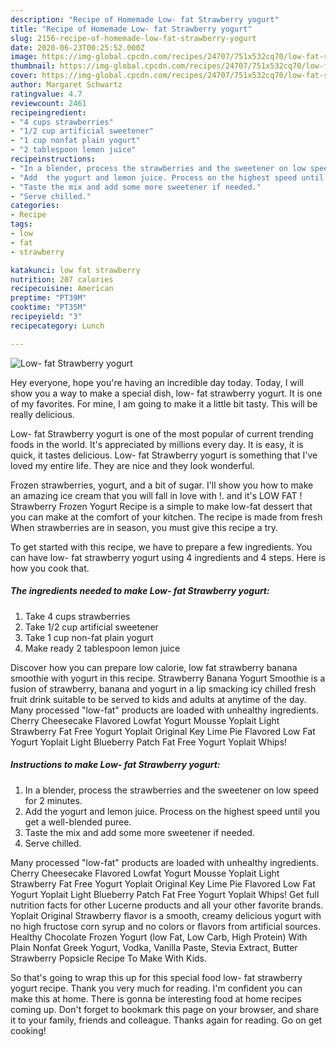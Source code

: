 ```yaml
---
description: "Recipe of Homemade Low- fat Strawberry yogurt"
title: "Recipe of Homemade Low- fat Strawberry yogurt"
slug: 2156-recipe-of-homemade-low-fat-strawberry-yogurt
date: 2020-06-23T00:25:52.000Z
image: https://img-global.cpcdn.com/recipes/24707/751x532cq70/low-fat-strawberry-yogurt-recipe-main-photo.jpg
thumbnail: https://img-global.cpcdn.com/recipes/24707/751x532cq70/low-fat-strawberry-yogurt-recipe-main-photo.jpg
cover: https://img-global.cpcdn.com/recipes/24707/751x532cq70/low-fat-strawberry-yogurt-recipe-main-photo.jpg
author: Margaret Schwartz
ratingvalue: 4.7
reviewcount: 2461
recipeingredient:
- "4 cups strawberries"
- "1/2 cup artificial sweetener"
- "1 cup nonfat plain yogurt"
- "2 tablespoon lemon juice"
recipeinstructions:
- "In a blender, process the strawberries and the sweetener on low speed for 2 minutes."
- "Add  the yogurt and lemon juice. Process on the highest speed until you get a well-blended puree."
- "Taste the mix and add some more sweetener if needed."
- "Serve chilled."
categories:
- Recipe
tags:
- low
- fat
- strawberry

katakunci: low fat strawberry 
nutrition: 207 calories
recipecuisine: American
preptime: "PT39M"
cooktime: "PT35M"
recipeyield: "3"
recipecategory: Lunch

---
```



![Low- fat Strawberry yogurt](https://img-global.cpcdn.com/recipes/24707/751x532cq70/low-fat-strawberry-yogurt-recipe-main-photo.jpg)

Hey everyone, hope you're having an incredible day today. Today, I will show you a way to make a special dish, low- fat strawberry yogurt. It is one of my favorites. For mine, I am going to make it a little bit tasty. This will be really delicious.

Low- fat Strawberry yogurt is one of the most popular of current trending foods in the world. It's appreciated by millions every day. It is easy, it is quick, it tastes delicious. Low- fat Strawberry yogurt is something that I've loved my entire life. They are nice and they look wonderful.

Frozen strawberries, yogurt, and a bit of sugar. I&#39;ll show you how to make an amazing ice cream that you will fall in love with !. and it&#39;s LOW FAT ! Strawberry Frozen Yogurt Recipe is a simple to make low-fat dessert that you can make at the comfort of your kitchen. The recipe is made from fresh When strawberries are in season, you must give this recipe a try.


To get started with this recipe, we have to prepare a few ingredients. You can have low- fat strawberry yogurt using 4 ingredients and 4 steps. Here is how you cook that.

<!--inarticleads1-->

##### The ingredients needed to make Low- fat Strawberry yogurt:

1. Take 4 cups strawberries
1. Take 1/2 cup artificial sweetener
1. Take 1 cup non-fat plain yogurt
1. Make ready 2 tablespoon lemon juice


Discover how you can prepare low calorie, low fat strawberry banana smoothie with yogurt in this recipe. Strawberry Banana Yogurt Smoothie is a fusion of strawberry, banana and yogurt in a lip smacking icy chilled fresh fruit drink suitable to be served to kids and adults at anytime of the day. Many processed &#34;low-fat&#34; products are loaded with unhealthy ingredients. Cherry Cheesecake Flavored Lowfat Yogurt Mousse Yoplait Light Strawberry Fat Free Yogurt Yoplait Original Key Lime Pie Flavored Low Fat Yogurt Yoplait Light Blueberry Patch Fat Free Yogurt Yoplait Whips! 

<!--inarticleads2-->

##### Instructions to make Low- fat Strawberry yogurt:

1. In a blender, process the strawberries and the sweetener on low speed for 2 minutes.
1. Add  the yogurt and lemon juice. Process on the highest speed until you get a well-blended puree.
1. Taste the mix and add some more sweetener if needed.
1. Serve chilled.


Many processed &#34;low-fat&#34; products are loaded with unhealthy ingredients. Cherry Cheesecake Flavored Lowfat Yogurt Mousse Yoplait Light Strawberry Fat Free Yogurt Yoplait Original Key Lime Pie Flavored Low Fat Yogurt Yoplait Light Blueberry Patch Fat Free Yogurt Yoplait Whips! Get full nutrition facts for other Lucerne products and all your other favorite brands. Yoplait Original Strawberry flavor is a smooth, creamy delicious yogurt with no high fructose corn syrup and no colors or flavors from artificial sources. Healthy Chocolate Frozen Yogurt (low Fat, Low Carb, High Protein) With Plain Nonfat Greek Yogurt, Vodka, Vanilla Paste, Stevia Extract, Butter Strawberry Popsicle Recipe To Make With Kids. 

So that's going to wrap this up for this special food low- fat strawberry yogurt recipe. Thank you very much for reading. I'm confident you can make this at home. There is gonna be interesting food at home recipes coming up. Don't forget to bookmark this page on your browser, and share it to your family, friends and colleague. Thanks again for reading. Go on get cooking!
